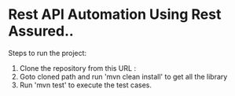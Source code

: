 # Rest API Automation Using Rest Assured..

Steps to run the project:

1. Clone the repository from this URL : 
2. Goto cloned path and run 'mvn clean install' to get all the library
3. Run 'mvn test' to execute the test cases. 


